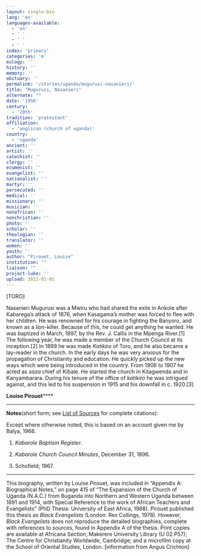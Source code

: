 ```yaml
---
layout: single-bio
lang: 'en'
languages-available:
  - 'en'
  - ' '
  - ' '
  - ' '
index: 'primary'
categories: 'm'
eulogy: ''
history: ''
memory: ''
obituary: ''
permalink: '/stories/uganda/mugurusi-nasanieri/'
title: "Mugurusi, Nasanieri"
alternate: ""
date: '1956'
century:
  - '20th'
tradition: 'protestant'
affiliation:
  - 'anglican (church of uganda)'
country:
  - 'uganda'
ancient: ''
artist: ''
catechist: ''
clergy: ''
ecumenist: ''
evangelist: ''
nationalist: ''
martyr: ''
persecuted: ''
medical: ''
missionary: ''
musician: ''
nonafrican: ''
nonchristian: ''
photo: ''
scholar: ''
theologian: ''
translator: ''
women: ''
youth: ''
author: "Pirouet, Louise"
institution: ""
liaison: ""
project-luke: ''
upload: 2011-01-01
---
```




[TORO]

Nasanieri Mugurusi was a Mwiru who had shared the exile in  Ankole after Kabarega&rsquo;s attack of 1876, when Kasagama&rsquo;s mother was forced to  flee with her children. He was renowned for his courage in fighting the  Banyoro, and known as a lion-killer. Because of this, he could get anything he  wanted. He was baptized in March, 1897, by the Rev. J. Callis in the Mpenga  River.[1] The following year, he was made a member of the Church Council at its  inception.[2] In 1899 he was made *Katikiro* of Toro, and he also became a  lay-reader in the church. In the early days he was very anxious for the  propagation of Christianity and education. He quickly picked up the new ways  which were being introduced in the country. From 1906 to 1907 he acted as *saza* chief of Kibale. He started the church in Kitagwenda and in Kanyambarara.  During his tenure of the office of *katikiro* he was intrigued against,  and this led to his suspension in 1915 and his downfall in c. 1920.[3]

**Louise Pirouet******

---

**Notes**(short  form; see [List of  Sources](../pirouet-appendixa-sources/) for complete citations):

Except where otherwise noted, this is based on an account  given me by Balya, 1966.
1. *Kabarole  Baptism Register*.

2. *Kabarole  Church Council Minutes*, December 31, 1896.

3. Schofield; 1967.

---

This biography, written by Louise Pirouet, was included in &ldquo;Appendix A: Biographical Notes,&rdquo;  on page 415 of &ldquo;The Expansion  of the Church of Uganda (N.A.C.) from Buganda into Northern and Western Uganda  between 1891 and 1914, with Special Reference to the work of African Teachers  and Evangelists&rdquo; (PhD Thesis: University of East Africa, 1968). Pirouet  published this thesis as *Black  Evangelists* (London: Rex Collings, 1978). However, *Black  Evangelists* does not reproduce the detailed biographies, complete with  references to sources, found in Appendix A of the thesis. Print copies are  available at Africana Section, Makerere University Library (U 02 P57); The Centre for Christianity Worldwide,  Cambridge; and a microfilm copy at the School of Oriental Studies, London.  [information from Angus Crichton]